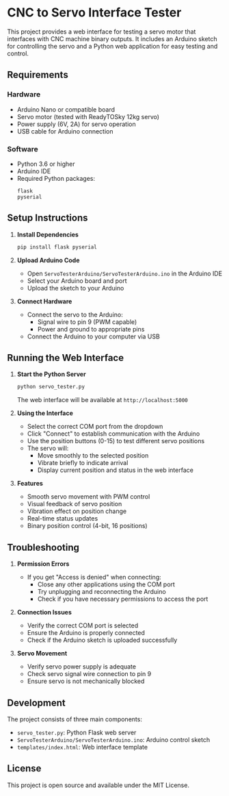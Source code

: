 # CNC to Servo Interface Tester

This project provides a web interface for testing a servo motor that interfaces with CNC machine binary outputs. It includes an Arduino sketch for controlling the servo and a Python web application for easy testing and control.

## Requirements

### Hardware
- Arduino Nano or compatible board
- Servo motor (tested with ReadyTOSky 12kg servo)
- Power supply (6V, 2A) for servo operation
- USB cable for Arduino connection

### Software
- Python 3.6 or higher
- Arduino IDE
- Required Python packages:
  ```
  flask
  pyserial
  ```

## Setup Instructions

1. **Install Dependencies**
   ```bash
   pip install flask pyserial
   ```

2. **Upload Arduino Code**
   - Open `ServoTesterArduino/ServoTesterArduino.ino` in the Arduino IDE
   - Select your Arduino board and port
   - Upload the sketch to your Arduino

3. **Connect Hardware**
   - Connect the servo to the Arduino:
     - Signal wire to pin 9 (PWM capable)
     - Power and ground to appropriate pins
   - Connect the Arduino to your computer via USB

## Running the Web Interface

1. **Start the Python Server**
   ```bash
   python servo_tester.py
   ```
   The web interface will be available at `http://localhost:5000`

2. **Using the Interface**
   - Select the correct COM port from the dropdown
   - Click "Connect" to establish communication with the Arduino
   - Use the position buttons (0-15) to test different servo positions
   - The servo will:
     - Move smoothly to the selected position
     - Vibrate briefly to indicate arrival
     - Display current position and status in the web interface

3. **Features**
   - Smooth servo movement with PWM control
   - Visual feedback of servo position
   - Vibration effect on position change
   - Real-time status updates
   - Binary position control (4-bit, 16 positions)

## Troubleshooting

1. **Permission Errors**
   - If you get "Access is denied" when connecting:
     - Close any other applications using the COM port
     - Try unplugging and reconnecting the Arduino
     - Check if you have necessary permissions to access the port

2. **Connection Issues**
   - Verify the correct COM port is selected
   - Ensure the Arduino is properly connected
   - Check if the Arduino sketch is uploaded successfully

3. **Servo Movement**
   - Verify servo power supply is adequate
   - Check servo signal wire connection to pin 9
   - Ensure servo is not mechanically blocked

## Development

The project consists of three main components:
- `servo_tester.py`: Python Flask web server
- `ServoTesterArduino/ServoTesterArduino.ino`: Arduino control sketch
- `templates/index.html`: Web interface template

## License

This project is open source and available under the MIT License. 